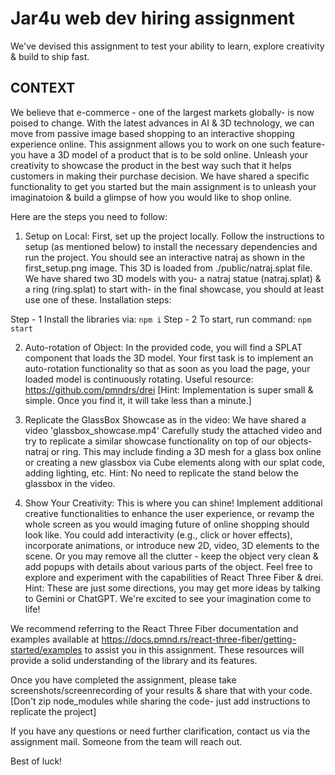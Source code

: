 # Jar4u web dev hiring assignment

We've devised this assignment to test your ability to learn, explore creativity & build to ship fast.

## CONTEXT 
We believe that e-commerce - one of the largest markets globally- is now poised to change. With the latest advances in AI & 3D technology, we can move from passive image based shopping to an interactive shopping experience online. This assignment allows you to work on one such feature- you have a 3D model of a product that is to be sold online. Unleash your creativity to showcase the product in the best way such that it helps customers in making their purchase decision. We have shared a specific functionality to get you started but the main assignment is to unleash your imaginatoion & build a glimpse of how you would like to shop online.

Here are the steps you need to follow:

1. Setup on Local: First, set up the project locally. Follow the instructions to setup (as mentioned below) to install the necessary dependencies and run the project. You should see an interactive natraj as shown in the first_setup.png image. This 3D is loaded from ./public/natraj.splat file. We have shared two 3D models with you- a natraj statue (natraj.splat) & a ring (ring.splat) to start with- in the final showcase, you should at least use one of these. Installation steps:

Step - 1 Install the libraries via: `npm i`
Step - 2 To start, run command: `npm start`

2. Auto-rotation of Object: In the provided code, you will find a SPLAT component that loads the 3D model. Your first task is to implement an auto-rotation functionality so that as soon as you load the page, your loaded model is continuously rotating. Useful resource: https://github.com/pmndrs/drei
[Hint: Implementation is super small & simple. Once you find it, it will take less than a minute.]

3. Replicate the GlassBox Showcase as in the video: We have shared a video 'glassbox_showcase.mp4' Carefully study the attached video and try to replicate a similar showcase functionality on top of our objects- natraj or ring. This may include finding a 3D mesh for a glass box online or creating a new glassbox via Cube elements along with our splat code, adding lighting, etc.
Hint: No need to replicate the stand below the glassbox in the video.

4. Show Your Creativity: This is where you can shine! Implement additional creative functionalities to enhance the user experience, or revamp the whole screen as you would imaging future of online shopping should look like. You could add interactivity (e.g., click or hover effects), incorporate animations, or introduce new 2D, video, 3D elements to the scene. Or you may remove all the clutter - keep the object very clean & add popups with details about various parts of the object. Feel free to explore and experiment with the capabilities of React Three Fiber & drei. 
Hint: These are just some directions, you may get more ideas by talking to Gemini or ChatGPT. We're excited to see your imagination come to life!

We recommend referring to the React Three Fiber documentation and examples available at https://docs.pmnd.rs/react-three-fiber/getting-started/examples to assist you in this assignment. These resources will provide a solid understanding of the library and its features.

Once you have completed the assignment, please take screenshots/screenrecording of your results & share that with your code. [Don't zip node_modules while sharing the code- just add instructions to replicate the project]

If you have any questions or need further clarification, contact us via the assignment mail. Someone from the team will reach out.

Best of luck!
